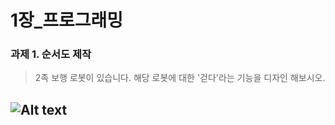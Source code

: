 # 1장_프로그래밍
### **과제 1. 순서도 제작**
> 2족 보행 로봇이 있습니다. 해당 로봇에 대한 '걷다'라는 기능을 디자인 해보시오.
>
![Alt text](image.png)
---
